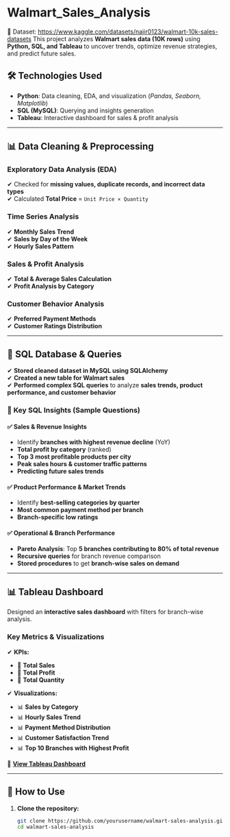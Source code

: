 # Walmart_Sales_Analysis
🔗 Dataset: https://www.kaggle.com/datasets/najir0123/walmart-10k-sales-datasets
This project analyzes **Walmart sales data (10K rows)** using **Python, SQL, and Tableau** to uncover trends, optimize revenue strategies, and predict future sales.

## 🛠 Technologies Used
- **Python**: Data cleaning, EDA, and visualization (*Pandas, Seaborn, Matplotlib*)
- **SQL (MySQL)**: Querying and insights generation
- **Tableau**: Interactive dashboard for sales & profit analysis

---

## 📊 Data Cleaning & Preprocessing

### **Exploratory Data Analysis (EDA)**
✔ Checked for **missing values, duplicate records, and incorrect data types**  
✔ Calculated **Total Price** = `Unit Price × Quantity`  

### **Time Series Analysis**
✔ **Monthly Sales Trend**  
✔ **Sales by Day of the Week**  
✔ **Hourly Sales Pattern**  

### **Sales & Profit Analysis**
✔ **Total & Average Sales Calculation**  
✔ **Profit Analysis by Category**  

### **Customer Behavior Analysis**
✔ **Preferred Payment Methods**  
✔ **Customer Ratings Distribution**  

---

## 📂 SQL Database & Queries
✔ **Stored cleaned dataset in MySQL using SQLAlchemy**  
✔ **Created a new table for Walmart sales**  
✔ **Performed complex SQL queries** to analyze **sales trends, product performance, and customer behavior**  

### 🔎 **Key SQL Insights (Sample Questions)**

#### ✅ **Sales & Revenue Insights**
- Identify **branches with highest revenue decline** (YoY)  
- **Total profit by category** (ranked)  
- **Top 3 most profitable products per city**  
- **Peak sales hours & customer traffic patterns**  
- **Predicting future sales trends**  

#### ✅ **Product Performance & Market Trends**
- Identify **best-selling categories by quarter**  
- **Most common payment method per branch**  
- **Branch-specific low ratings**  

#### ✅ **Operational & Branch Performance**
- **Pareto Analysis**: Top **5 branches contributing to 80% of total revenue**  
- **Recursive queries** for branch revenue comparison  
- **Stored procedures** to get **branch-wise sales on demand**  

---

## 📊 Tableau Dashboard  
Designed an **interactive sales dashboard** with filters for branch-wise analysis.

### **Key Metrics & Visualizations**
✔ **KPIs:**  
  - 📌 **Total Sales**  
  - 📌 **Total Profit**  
  - 📌 **Total Quantity**  

✔ **Visualizations:**  
  - 📊 **Sales by Category**  
  - 📊 **Hourly Sales Trend**  
  - 📊 **Payment Method Distribution**  
  - 📊 **Customer Satisfaction Trend**  
  - 📊 **Top 10 Branches with Highest Profit**  

🔗 **[View Tableau Dashboard](#)**  

---

## 🚀 **How to Use**
1. **Clone the repository:**  
   ```bash
   git clone https://github.com/yourusername/walmart-sales-analysis.git
   cd walmart-sales-analysis
